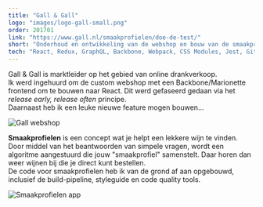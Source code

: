 ```yaml
---
title: "Gall & Gall"
logo: "images/logo-gall-small.png"
order: 201701
link: "https://www.gall.nl/smaakprofielen/doe-de-test/"
short: "Onderhoud en ontwikkeling van de webshop en bouw van de smaakprofielen app."
tech: "React, Redux, GraphQL, Backbone, Webpack, CSS Modules, Jest, Git, Scrum."
---
```


Gall & Gall is marktleider op het gebied van online drankverkoop.  
Ik werd ingehuurd om de custom webshop met een Backbone/Marionette frontend om te bouwen naar React. Dit werd gefaseerd gedaan via het <em>release early, release often</em> principe.  
Daarnaast heb ik een leuke nieuwe feature mogen bouwen...

![Gall webshop](images/projects/gall01.jpg "Gall webshop")

<strong>Smaakprofielen</strong> is een concept wat je helpt een lekkere wijn te vinden. Door middel van het beantwoorden van simpele vragen, wordt een algoritme aangestuurd die jouw "smaakprofiel" samenstelt. Daar horen dan weer wijnen bij die je direct kunt bestellen.  
De code voor smaakprofielen heb ik van de grond af aan opgebouwd, inclusief de build-pipeline, styleguide en code quality tools.

![Smaakprofielen app](images/projects/gall02.jpg "Smaakprofielen app")
